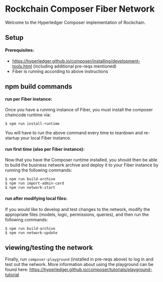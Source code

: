 # Rockchain Composer Fiber Network
Welcome to the Hyperledger Composer implementation of Rockchain. 

## Setup
#### Prerequisites:
* https://hyperledger.github.io/composer/installing/development-tools.html (including additional pre-reqs mentioned)
* Fiber is running according to above instructions

npm build commands
---
#### run per Fiber instance:
Once you have a running instance of Fiber, you must install the composer chaincode runtime via:
```
$ npm run install-runtime
```
You will have to run the above command every time to teardown and re-startup your local Fiber instance.

#### run first time (also per Fiber instance):
Now that you have the Composer runtime installed, you should then be able to build the business network archive and deploy it to your Fiber instance by running the following commands:
```
$ npm run build-archive
$ npm run import-admin-card
$ npm run network-start
```

#### run after modifying local files:
If you would like to develop and test changes to the network, modify the appropriate files (models, logic, permissions, queries), and then run the following commands:
```
$ npm run build-archive
$ npm run network-update
```

viewing/testing the network
---
Finally, run `composer-playground` (installed in pre-reqs above) to log in and test out the network. More information about using the playground can be found here: https://hyperledger.github.io/composer/tutorials/playground-tutorial
